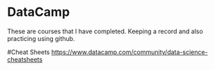 # DataCamp
These are courses that I have completed. Keeping a record and also practicing using github. 

#Cheat Sheets
https://www.datacamp.com/community/data-science-cheatsheets
